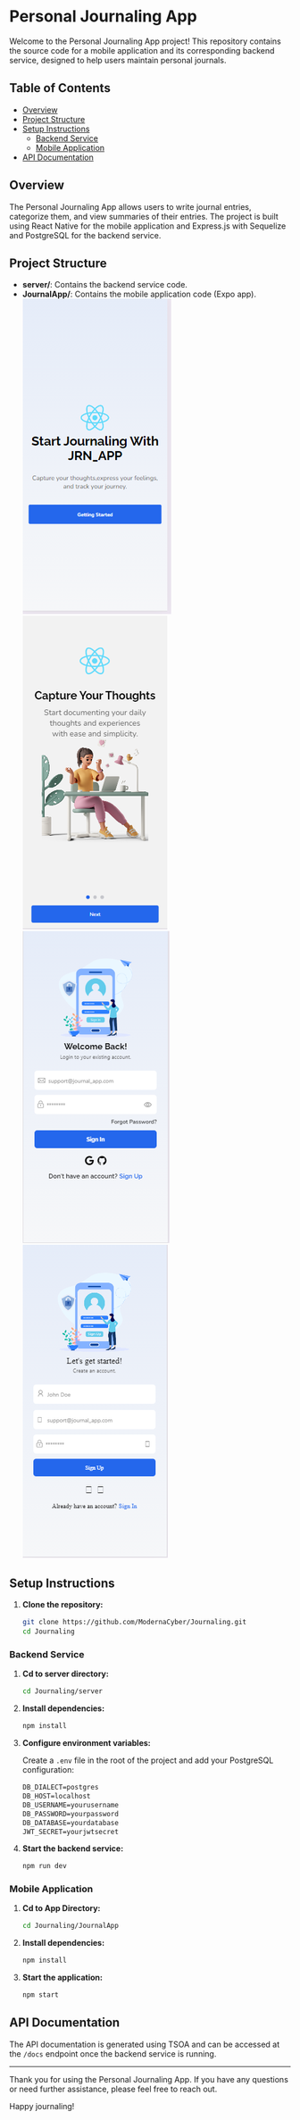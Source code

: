 # Personal Journaling App

Welcome to the Personal Journaling App project! This repository contains the source code for a mobile application and its corresponding backend service, designed to help users maintain personal journals.

## Table of Contents

- [Overview](#overview)
- [Project Structure](#project-structure)
- [Setup Instructions](#setup-instructions)
  - [Backend Service](#backend-service)
  - [Mobile Application](#mobile-application)
- [API Documentation](#api-documentation)

## Overview

The Personal Journaling App allows users to write journal entries, categorize them, and view summaries of their entries. The project is built using React Native for the mobile application and Express.js with Sequelize and PostgreSQL for the backend service.

## Project Structure

- **server/**: Contains the backend service code.
- **JournalApp/**: Contains the mobile application code (Expo app).
![Project onboard](./imgs/onboard.PNG)
![Project welcome](./imgs/welcome.PNG)
![Project login](./imgs/login.PNG)
![Project signup](./imgs/signup.PNG)


## Setup Instructions

1. **Clone the repository:**

   ```bash
   git clone https://github.com/ModernaCyber/Journaling.git
   cd Journaling
   ```

### Backend Service

1. **Cd to server directory:**

   ```bash
   cd Journaling/server
   ```

2. **Install dependencies:**

   ```bash
   npm install
   ```

3. **Configure environment variables:**

   Create a `.env` file in the root of the project and add your PostgreSQL configuration:

   ```env
   DB_DIALECT=postgres
   DB_HOST=localhost
   DB_USERNAME=yourusername
   DB_PASSWORD=yourpassword
   DB_DATABASE=yourdatabase
   JWT_SECRET=yourjwtsecret
   ```


4. **Start the backend service:**

   ```bash
   npm run dev
   ```

### Mobile Application

1. **Cd to App Directory:**

   ```bash
   cd Journaling/JournalApp
   ```

2. **Install dependencies:**

   ```bash
   npm install
   ```

3. **Start the application:**

   ```bash
   npm start
   ```

## API Documentation

The API documentation is generated using TSOA and can be accessed at the `/docs` endpoint once the backend service is running.

---

Thank you for using the Personal Journaling App. If you have any questions or need further assistance, please feel free to reach out.

Happy journaling!
